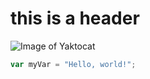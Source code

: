 # this is a header 
![Image of Yaktocat](https://octodex.github.com/images/yaktocat.png)
``` javascript
var myVar = "Hello, world!";
```
